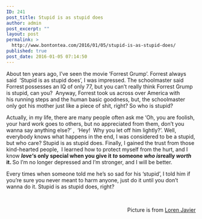 ```yaml
---
ID: 241
post_title: Stupid is as stupid does
author: admin
post_excerpt: ""
layout: post
permalink: >
  http://www.bontontea.com/2016/01/05/stupid-is-as-stupid-does/
published: true
post_date: 2016-01-05 07:14:50
---
```

About ten years ago, I’ve seen the movie ‘Forrest Grump’. Forrest always said  ‘Stupid is as stupid does’, I was impressed. The schoolmaster said Forrest<strong> </strong>possesses an IQ of only 77, but you can’t really think Forrest Grump is stupid, can you?  Anyway, Forrest took us across over America with his running steps and the human basic goodness, but, the schoolmaster only got his mother just like a piece of shit, right? So who is stupid?<!--more--><span id="more-2136"></span>

Actually, in my life, there are many people often ask me ‘Oh, you are foolish, your hard work goes to others, but no appreciated from them, don’t you wanna say anything else?’ ,  ‘Hey!  Why you let off him lightly?’. Well, everybody knows what happens in the end, I was considered to be a stupid, but who care? Stupid is as stupid does. Finally, I gained the trust from those kind-hearted people,  I learned how to protect myself from the hurt, and I know <strong><em class="text_blue"><b>love</b></em>‘s only special when you give it <em class="text_blue"><b>to</b></em> someone <em class="text_blue"><b>who</b></em> <em class="text_blue"><b>is</b></em>really <em class="text_blue"><b>worth</b></em> it. </strong>So I’m no longer depressed and I’m stronger, and I will be better.

Every times when someone told me he’s so sad for his ‘stupid’, I told him if you’re sure you never meant to harm anyone, just do it until you don’t wanna do it. Stupid is as stupid does, right?

&nbsp;
<p style="text-align: right;">Picture is from <a href="https://www.flickr.com/photos/lorenjavier/5686239332/in/photolist-9EtsRb-8zFMzY-oNqB4h-pTjDbh-bj33q6-7EHGST-pyWmxN-52mWfj-9nSvh4-9nVymQ-5QP6Du-3G1xhE-9nVyx3-pZpXT3-bM7ect-32xcnu-4z5oCR-ujpNj9-5BhETS-NCeXx-AuezLq-4GMXRS-5pXRDx-5q3aQf-7oysfx-8zFMz1-bsR5hM-5QzCat-5Dzaqs-7xFkye-dStVgh-aQrDTt-bor4Ri-5NQ4zq-71TwcV-qpaP7Y-pJXeAz-pJHZjW-QFW7-cuSuKm-GJoaj-5WBHJZ-cuT1VL-5QDUe9-u7eZA-5cscsh-4qkntK-6FyPC-wVEP1-6rjf7y">Loren Javier</a></p>